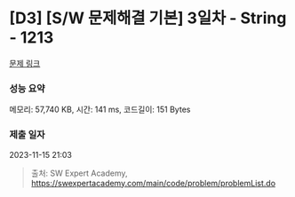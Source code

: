 # [D3] [S/W 문제해결 기본] 3일차 - String - 1213 

[문제 링크](https://swexpertacademy.com/main/code/problem/problemDetail.do?contestProbId=AV14P0c6AAUCFAYi) 

### 성능 요약

메모리: 57,740 KB, 시간: 141 ms, 코드길이: 151 Bytes

### 제출 일자

2023-11-15 21:03



> 출처: SW Expert Academy, https://swexpertacademy.com/main/code/problem/problemList.do